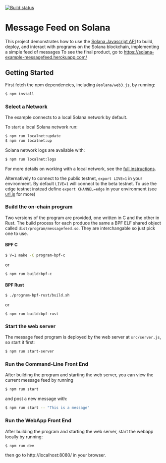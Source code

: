 [![Build status][travis-image]][travis-url]

[travis-image]: https://api.travis-ci.org/solana-labs/example-messagefeed.svg?branch=master
[travis-url]: https://travis-ci.org/solana-labs/example-messagefeed

# Message Feed on Solana

This project demonstrates how to use the [Solana Javascript API](https://github.com/solana-labs/solana-web3.js)
to build, deploy, and interact with programs on the Solana blockchain, implementing a simple feed of messages
To see the final product, go to https://solana-example-messagefeed.herokuapp.com/

## Getting Started

First fetch the npm dependencies, including `@solana/web3.js`, by running:
```sh
$ npm install
```

### Select a Network
The example connects to a local Solana network by default.

To start a local Solana network run:
```bash
$ npm run localnet:update
$ npm run localnet:up
```

Solana network logs are available with:
```bash
$ npm run localnet:logs
```

For more details on working with a local network, see the [full instructions](https://github.com/solana-labs/solana-web3.js#local-network).

Alternatively to connect to the public testnet, `export LIVE=1` in your
environment.  By default `LIVE=1` will connect to the
beta testnet.  To use the edge testnet instead define `export CHANNEL=edge` in
your environment (see [url.js](https://github.com/solana-labs/example-message-feed/tree/master/urj.js) for more)

### Build the on-chain program

Two versions of the program are provided, one written in C and the other
in Rust.  The build process for each produce the same a BPF ELF shared object called `dist/program/messagefeed.so`.  They are interchangable so just pick one to use.

#### BPF C
```sh
$ V=1 make -C program-bpf-c
```
or
```
$ npm run build:bpf-c
```

#### BPF Rust
```sh
$ ./program-bpf-rust/build.sh
```
or
```
$ npm run build:bpf-rust
```

### Start the web server
The message feed program is deployed by the web server at `src/server.js`, so
start it first:
```sh
$ npm run start-server
```

### Run the Command-Line Front End
After building the program and starting the web server, you can view the current
message feed by running

```sh
$ npm run start
```

and post a new message with:
```sh
$ npm run start -- "This is a message"
```

### Run the WebApp Front End
After building the program and starting the web server, start the webapp
locally by running:
```sh
$ npm run dev
```
then go to http://localhost:8080/ in your browser.
